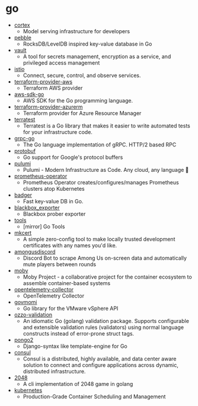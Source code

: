 # go
- [cortex](https://github.com/cortexlabs/cortex)
  - Model serving infrastructure for developers
- [pebble](https://github.com/cockroachdb/pebble)
  - RocksDB/LevelDB inspired key-value database in Go
- [vault](https://github.com/hashicorp/vault)
  - A tool for secrets management, encryption as a service, and privileged access management
- [istio](https://github.com/istio/istio)
  - Connect, secure, control, and observe services.
- [terraform-provider-aws](https://github.com/terraform-providers/terraform-provider-aws)
  - Terraform AWS provider
- [aws-sdk-go](https://github.com/aws/aws-sdk-go)
  - AWS SDK for the Go programming language.
- [terraform-provider-azurerm](https://github.com/terraform-providers/terraform-provider-azurerm)
  - Terraform provider for Azure Resource Manager
- [terratest](https://github.com/gruntwork-io/terratest)
  - Terratest is a Go library that makes it easier to write automated tests for your infrastructure code.
- [grpc-go](https://github.com/grpc/grpc-go)
  - The Go language implementation of gRPC. HTTP/2 based RPC
- [protobuf](https://github.com/golang/protobuf)
  - Go support for Google's protocol buffers
- [pulumi](https://github.com/pulumi/pulumi)
  - Pulumi - Modern Infrastructure as Code. Any cloud, any language 🚀
- [prometheus-operator](https://github.com/prometheus-operator/prometheus-operator)
  - Prometheus Operator creates/configures/manages Prometheus clusters atop Kubernetes
- [badger](https://github.com/dgraph-io/badger)
  - Fast key-value DB in Go.
- [blackbox_exporter](https://github.com/prometheus/blackbox_exporter)
  - Blackbox prober exporter
- [tools](https://github.com/golang/tools)
  - [mirror] Go Tools
- [mkcert](https://github.com/FiloSottile/mkcert)
  - A simple zero-config tool to make locally trusted development certificates with any names you'd like.
- [amongusdiscord](https://github.com/denverquane/amongusdiscord)
  - Discord Bot to scrape Among Us on-screen data and automatically mute players between rounds
- [moby](https://github.com/moby/moby)
  - Moby Project - a collaborative project for the container ecosystem to assemble container-based systems
- [opentelemetry-collector](https://github.com/open-telemetry/opentelemetry-collector)
  - OpenTelemetry Collector
- [govmomi](https://github.com/vmware/govmomi)
  - Go library for the VMware vSphere API
- [ozzo-validation](https://github.com/go-ozzo/ozzo-validation)
  - An idiomatic Go (golang) validation package. Supports configurable and extensible validation rules (validators) using normal language constructs instead of error-prone struct tags.
- [pongo2](https://github.com/flosch/pongo2)
  - Django-syntax like template-engine for Go
- [consul](https://github.com/hashicorp/consul)
  - Consul is a distributed, highly available, and data center aware solution to connect and configure applications across dynamic, distributed infrastructure.
- [2048](https://github.com/chhabraamit/2048)
  - A cli implementation of 2048 game in golang
- [kubernetes](https://github.com/kubernetes/kubernetes)
  - Production-Grade Container Scheduling and Management
